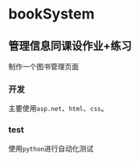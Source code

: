# bookSystem
## 管理信息同课设作业+练习

制作一个图书管理页面
### 开发
主要使用`asp.net`、`html`、`css`。
### test
使用`python`进行自动化测试
